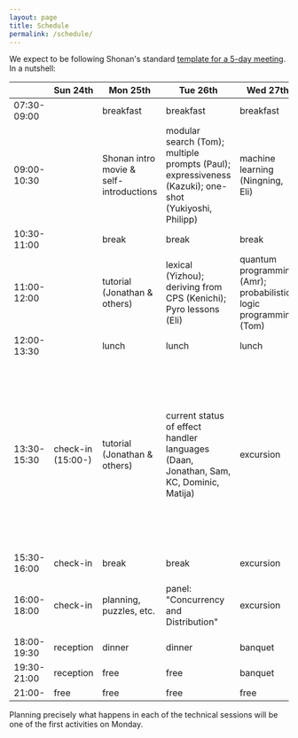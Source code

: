 ```yaml
---
layout: page
title: Schedule
permalink: /schedule/
---
```


We expect to be following Shonan's standard [template for a 5-day meeting](https://shonan.nii.ac.jp/docs/daf3cfe4d550b6d98acf49955e07c423e93ffb1e.pdf). In a nutshell:

|             | Sun 24th            | Mon 25th  | Tue 26th  | Wed 27th  | Thu 28th  | Fri 29th  |
| ----------- | ------------------- | --------- | --------- | --------- | --------- | --------- |
| 07:30-09:00 |                     | breakfast | breakfast | breakfast | breakfast | breakfast |
| 09:00-10:30 |                     | Shonan intro movie & self-introductions | modular search (Tom); multiple prompts (Paul); expressiveness (Kazuki); one-shot (Yukiyoshi, Philipp)  | machine learning (Ningning, Eli) | contracts (Cameron); refinement types (Taro); dependent types (William & Paulette) | summary, future, discussions |
| 10:30-11:00 |                     | break     | break     | break     | break     | break     |
| 11:00-12:00 |                     | tutorial (Jonathan & others) | lexical (Yizhou); deriving from CPS (Kenichi); Pyro lessons (Eli) |  quantum programming (Amr); probabilistic logic programming (Tom) | grading (Dominic) | summary, future, discussions |
| 12:00-13:30 |                     | lunch     | lunch     | lunch     | lunch     | lunch     |
| 13:30-15:30 | check-in <br> (15:00-)   | tutorial (Jonathan & others) | current status of effect handler languages (Daan, Jonathan, Sam, KC, Dominic, Matija) | excursion |  Curry-Howard for delimited control (Paul, Amr?); multi-stage (Yukiyoshi, Jeremy Y); equational reasoning (Paul); higher-order effects (Tom)  | farewell  |
| 15:30-16:00 | check-in            | break     | break     | excursion | break     |
| 16:00-18:00 | check-in            | planning, puzzles, etc. | panel: "Concurrency and Distribution" | excursion | panel: "Will Effect Handlers Replace Monads?" |
| 18:00-19:30 | reception           | dinner    | dinner    | banquet   | dinner    |
| 19:30-21:00 | reception           | free      | free      | banquet   | free      |
| 21:00-      | free                | free      | free      | free      | free      |          

Planning precisely what happens in each of the technical sessions will be one of the first activities on Monday.

